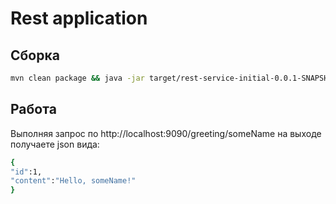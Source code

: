 # Rest application
## Сборка
```sh
mvn clean package && java -jar target/rest-service-initial-0.0.1-SNAPSHOT.jar
```

## Работа
Выполняя запрос по http://localhost:9090/greeting/someName на выходе получаете json вида:
```sh
{
"id":1,
"content":"Hello, someName!"
}
```
